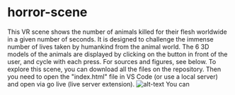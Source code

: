 # horror-scene
This VR scene shows the number of animals killed for their flesh worldwide in a given number of seconds. It is designed to challenge the immense number of lives taken by humankind from the animal world. The 6 3D models of the animals are displayed by clicking on the button in front of the user, and cycle with each press. For sources and figures, see below.
To explore this scene, you can download all the files on the repository. Then you need to open the "index.html" file in VS Code (or use a local server) and open via go live (live server extension).
![alt-text](https://github.com/ColinLug/blob/main/horror-scene/gif_horror_scene.gif)
You can
